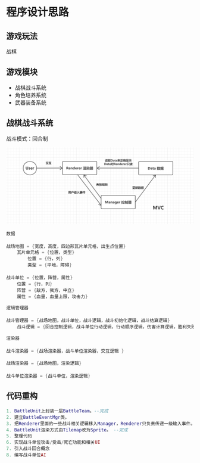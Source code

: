 # 程序设计思路

## 游戏玩法

战棋

## 游戏模块

- 战棋战斗系统
- 角色培养系统
- 武器装备系统

## 战棋战斗系统

战斗模式：回合制

![程序模型: MVC](./Images/MVC.png)

```cpp
数据

战场地图 = {宽度，高度，四边形瓦片单元格，出生点位置}
    瓦片单元格 = {位置，类型}
        位置 = {行，列}
        类型 = {平地，障碍}

战斗单位 = {位置，阵营，属性}
    位置 = {行，列}
    阵营 = {敌方，我方，中立}
    属性 = {血量，血量上限，攻击力}
```

```cpp
逻辑管理器

战斗管理器 = {战场地图，战斗单位，战斗逻辑，战斗初始化逻辑，战斗结算逻辑}
    战斗逻辑 = {回合控制逻辑，战斗单位行动逻辑，行动顺序逻辑，伤害计算逻辑，胜利失败逻辑}
```

```cpp
渲染器

战斗渲染器 = {战场渲染器，战斗单位渲染器，交互逻辑 }

战场渲染器 = {战场地图，渲染逻辑}

战斗单位渲染器 = {战斗单位，渲染逻辑}
```

## 代码重构
```lua
1. BattleUnit上封装一层BattleTeam。--完成
2. 建立BattleEventMgr类。
3. 把Renderer里面的一些战斗相关逻辑移入Manager，Renderer只负责传递一级输入事件。--完成
4. BattleUnit渲染方式由Tilemap改为Sprite。 --完成
5. 整理代码
6. 实现战斗单位攻击/受击/死亡功能和相关UI
7. 引入战斗回合概念
8. 编写战斗单位AI
```